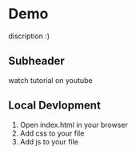 # Demo
discription
:)
## Subheader
watch tutorial on youtube

## Local Devlopment

1. Open index.html in your browser
2. Add css to your file 
3. Add js to your file